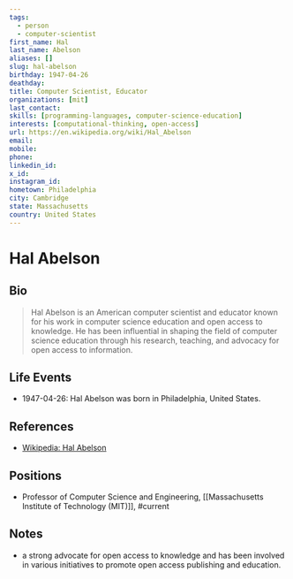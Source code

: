 ```yaml
---
tags:
  - person
  - computer-scientist
first_name: Hal
last_name: Abelson
aliases: []
slug: hal-abelson
birthday: 1947-04-26
deathday: 
title: Computer Scientist, Educator
organizations: [mit]
last_contact: 
skills: [programming-languages, computer-science-education]
interests: [computational-thinking, open-access]
url: https://en.wikipedia.org/wiki/Hal_Abelson
email: 
mobile: 
phone: 
linkedin_id: 
x_id: 
instagram_id: 
hometown: Philadelphia
city: Cambridge
state: Massachusetts
country: United States
---
```


# Hal Abelson

## Bio

> Hal Abelson is an American computer scientist and educator known for his work in computer science education and open access to knowledge. He has been influential in shaping the field of computer science education through his research, teaching, and advocacy for open access to information.

## Life Events

- 1947-04-26: Hal Abelson was born in Philadelphia, United States.

## References

- [Wikipedia: Hal Abelson](https://en.wikipedia.org/wiki/Hal_Abelson)

## Positions

- Professor of Computer Science and Engineering, [[Massachusetts Institute of Technology (MIT)]], #current

## Notes

- a strong advocate for open access to knowledge and has been involved in various initiatives to promote open access publishing and education.
